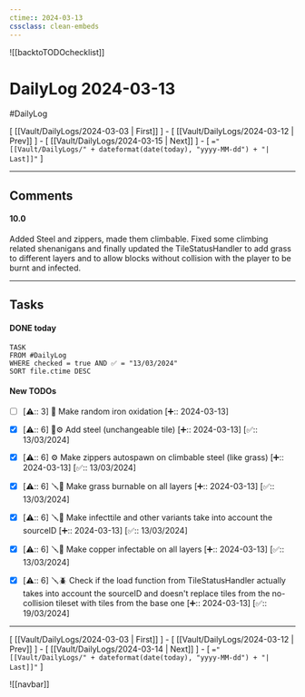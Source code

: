 ```yaml
---
ctime:: 2024-03-13
cssclass: clean-embeds
---
```

![[backtoTODOchecklist]]
# DailyLog 2024-03-13

#DailyLog

\[ [[Vault/DailyLogs/2024-03-03 | First]] \] - \[ [[Vault/DailyLogs/2024-03-12 | Prev]] \] - \[ [[Vault/DailyLogs/2024-03-15 | Next]] \] - \[ `="[[Vault/DailyLogs/" + dateformat(date(today), "yyyy-MM-dd") + "| Last]]"` \]

---

## Comments

#### 10.0

Added Steel and zippers, made them climbable. Fixed some climbing related shenanigans and finally updated the TileStatusHandler to add grass to different layers and to allow blocks without collision with the player to be burnt and infected. 



---

## Tasks
#### DONE today
```dataview
TASK
FROM #DailyLog
WHERE checked = true AND ✅ = "13/03/2024"
SORT file.ctime DESC
```


#### New TODOs
- [ ] [⚠️:: 3] 🔧 Make random iron oxidation [➕:: 2024-03-13]
- [x] [⚠️:: 6] 🎨⚙️ Add steel (unchangeable tile) [➕:: 2024-03-13] [✅:: 13/03/2024]
- [x] [⚠️:: 6] ⚙️ Make zippers autospawn on climbable steel (like grass) [➕:: 2024-03-13] [✅:: 13/03/2024]
- [x] [⚠️:: 6] 🪛🔧 Make grass burnable on all layers [➕:: 2024-03-13] [✅:: 13/03/2024]
- [x] [⚠️:: 6] 🪛🔧 Make infecttile and other variants take into account the sourceID [➕:: 2024-03-13] [✅:: 13/03/2024]
- [x] [⚠️:: 6] 🪛🔧 Make copper infectable on all layers [➕:: 2024-03-13] [✅:: 13/03/2024]
- [x] [⚠️:: 6] 🪛🪲 Check if the load function from TileStatusHandler actually takes into account the sourceID and doesn't replace tiles from the no-collision tileset with tiles from the base one [➕:: 2024-03-13] [✅:: 19/03/2024]



---

\[ [[Vault/DailyLogs/2024-03-03 | First]] \] - \[ [[Vault/DailyLogs/2024-03-12 | Prev]] \] - \[ [[Vault/DailyLogs/2024-03-14 | Next]] \] - \[ `="[[Vault/DailyLogs/" + dateformat(date(today), "yyyy-MM-dd") + "| Last]]"` \]

![[navbar]]



